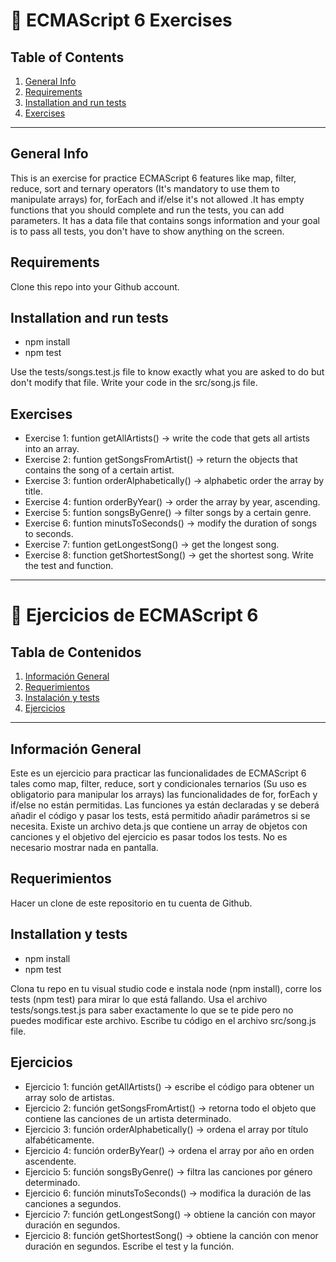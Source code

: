 :musical_score: ECMAScript 6 Exercises
======================

## Table of Contents
1. [General Info](#general-info)
2. [Requirements](#requirements)
3. [Installation and run tests](#installation)
4. [Exercises](#exercises)

***
## General Info

This is an exercise for practice ECMAScript 6 features like map, filter, reduce, sort and ternary operators (It's mandatory to use them to manipulate arrays) for, forEach and if/else it's not allowed .It has empty functions that you should complete and run the tests, you can add parameters. It has a data file that contains songs information and your goal is to pass all tests, you don't have to show anything on the screen.

## Requirements
Clone this repo into your Github account.

## Installation and run tests
- npm install
- npm test

Use the tests/songs.test.js file to know exactly what you are asked to do but don't modify that file. Write your code in the src/song.js file.

## Exercises

- Exercise 1: funtion getAllArtists() -> write the code that gets all artists into an array.
- Exercise 2: funtion getSongsFromArtist() -> return the objects that contains the song of a certain artist. 
- Exercise 3: funtion orderAlphabetically() ->  alphabetic order the array by title.
- Exercise 4: funtion orderByYear() -> order the array by year, ascending.
- Exercise 5: funtion songsByGenre() -> filter songs by a certain genre.
- Exercise 6: funtion minutsToSeconds() -> modify the duration of songs to seconds.
- Exercise 7: funtion getLongestSong() -> get the longest song.
- Exercise 8: function getShortestSong() -> get the shortest song. Write the test and function. 


***


:musical_score: Ejercicios de ECMAScript 6 
==========================

## Tabla de Contenidos
1. [Información General](#información-general)
2. [Requerimientos](#requerimientos)
3. [Instalación y tests](#instalación-y-tests)
4. [Ejercicios](#ejercicios)

***
## Información General

Este es un ejercicio para practicar las funcionalidades de ECMAScript 6 tales como map, filter, reduce, sort y condicionales ternarios (Su uso es obligatorio para manipular los arrays) las funcionalidades de for, forEach y if/else no están permitidas. Las funciones ya están declaradas y se deberá añadir el código y pasar los tests, está permitido añadir parámetros si se necesita. Existe un archivo deta.js que contiene un array de objetos con canciones y el objetivo del ejercicio es pasar todos los tests. No es necesario mostrar nada en pantalla.

## Requerimientos
Hacer un clone de este repositorio en tu cuenta de Github.

## Installation y tests
- npm install
- npm test

Clona tu repo en tu visual studio code e instala node (npm install), corre los tests (npm test) para mirar lo que está fallando.
Usa el archivo tests/songs.test.js para saber exactamente lo que se te pide pero no puedes modificar este archivo. Escribe tu código en el archivo src/song.js file.

## Ejercicios

- Ejercicio 1: función getAllArtists() -> escribe el código para obtener un array solo de artistas.
- Ejercicio 2: función getSongsFromArtist() -> retorna todo el objeto que contiene las canciones de un artista determinado.
- Ejercicio 3: función orderAlphabetically() -> ordena el array por título alfabéticamente.
- Ejercicio 4: función orderByYear() -> ordena el array por año en orden ascendente.
- Ejercicio 5: función songsByGenre() -> filtra las canciones por género determinado.
- Ejercicio 6: función minutsToSeconds() -> modifica la duración de las canciones a segundos.
- Ejercicio 7: función getLongestSong() -> obtiene la canción con mayor duración en segundos.
- Ejercicio 8: función getShortestSong() -> obtiene la canción con menor duración en segundos. Escribe el test y la función.

